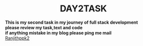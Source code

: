 <h1 align="center">DAY2TASK</h1>
<p>
          <b>This is my second task in my journey of full stack development</b>   <br>
        <b>please review my task,text and code</b> <br>
       <b>if anything mistake in my blog please ping me mail</b>  <br>
       <a href="ranjithppk2@gmail.com">Ranjithppk2</a>
       
       
